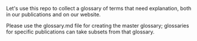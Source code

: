 Let's use this repo to collect a glossary of terms that need explanation, 
both in our publications and on our website. 

Please use the glossary.md file for creating the master glossary;
glossaries for specific publications can take subsets from that glossary.
